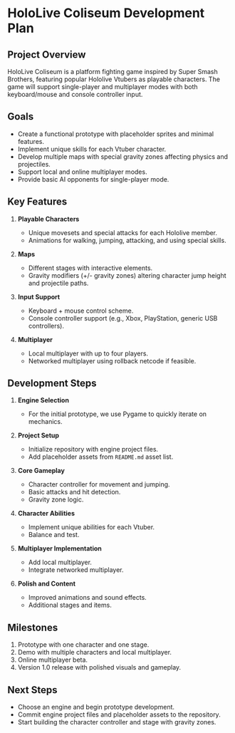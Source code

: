 # HoloLive Coliseum Development Plan

## Project Overview
HoloLive Coliseum is a platform fighting game inspired by Super Smash Brothers, featuring popular Hololive Vtubers as playable characters. The game will support single-player and multiplayer modes with both keyboard/mouse and console controller input.

## Goals
- Create a functional prototype with placeholder sprites and minimal features.
- Implement unique skills for each Vtuber character.
- Develop multiple maps with special gravity zones affecting physics and projectiles.
- Support local and online multiplayer modes.
- Provide basic AI opponents for single-player mode.

## Key Features
1. **Playable Characters**
   - Unique movesets and special attacks for each Hololive member.
   - Animations for walking, jumping, attacking, and using special skills.

2. **Maps**
   - Different stages with interactive elements.
   - Gravity modifiers (+/- gravity zones) altering character jump height and projectile paths.

3. **Input Support**
   - Keyboard + mouse control scheme.
   - Console controller support (e.g., Xbox, PlayStation, generic USB controllers).

4. **Multiplayer**
   - Local multiplayer with up to four players.
   - Networked multiplayer using rollback netcode if feasible.

## Development Steps
1. **Engine Selection**
   - For the initial prototype, we use Pygame to quickly iterate on mechanics.

2. **Project Setup**
   - Initialize repository with engine project files.
   - Add placeholder assets from `README.md` asset list.

3. **Core Gameplay**
   - Character controller for movement and jumping.
   - Basic attacks and hit detection.
   - Gravity zone logic.

4. **Character Abilities**
   - Implement unique abilities for each Vtuber.
   - Balance and test.

5. **Multiplayer Implementation**
   - Add local multiplayer.
   - Integrate networked multiplayer.

6. **Polish and Content**
   - Improved animations and sound effects.
   - Additional stages and items.

## Milestones
1. Prototype with one character and one stage.
2. Demo with multiple characters and local multiplayer.
3. Online multiplayer beta.
4. Version 1.0 release with polished visuals and gameplay.

## Next Steps
- Choose an engine and begin prototype development.
- Commit engine project files and placeholder assets to the repository.
- Start building the character controller and stage with gravity zones.

